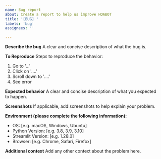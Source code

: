 ```yaml
---
name: Bug report
about: Create a report to help us improve HOABOT
title: '[BUG] '
labels: 'bug'
assignees: ''

---
```


**Describe the bug**
A clear and concise description of what the bug is.

**To Reproduce**
Steps to reproduce the behavior:
1. Go to '...'
2. Click on '....'
3. Scroll down to '....'
4. See error

**Expected behavior**
A clear and concise description of what you expected to happen.

**Screenshots**
If applicable, add screenshots to help explain your problem.

**Environment (please complete the following information):**
 - OS: [e.g. macOS, Windows, Ubuntu]
 - Python Version: [e.g. 3.8, 3.9, 3.10]
 - Streamlit Version: [e.g. 1.28.0]
 - Browser: [e.g. Chrome, Safari, Firefox]

**Additional context**
Add any other context about the problem here.
